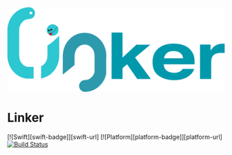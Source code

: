 ![logo](Configs/logo.png)

# Linker

[![Swift][swift-badge]][swift-url]
[![Platform][platform-badge]][platform-url]
[![Build Status](https://travis-ci.org/MaksimKurpa/Linker.svg?branch=master)](https://travis-ci.org/MaksimKurpa/Linker)
